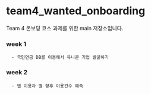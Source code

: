 # team4_wanted_onboarding
Team 4 온보딩 코스 과제를 위한 main 저장소입니다.

### week 1
      - 국민연금 DB를 이용해서 유니콘 기업 발굴하기
### week 2
      - 앱 이용자 별 향후 이용건수 예측

